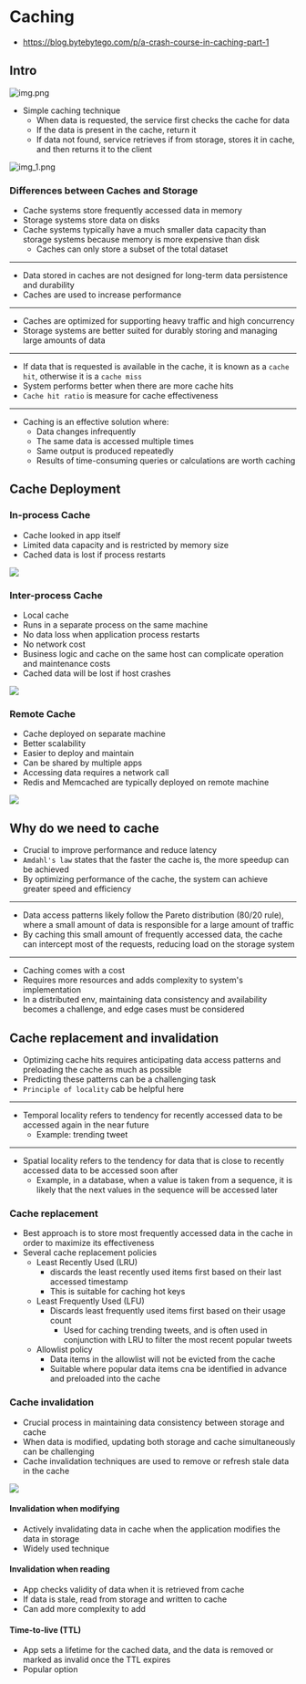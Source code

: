# Caching

- https://blog.bytebytego.com/p/a-crash-course-in-caching-part-1

## Intro

![img.png](./images/img.png)

- Simple caching technique
  - When data is requested, the service first checks the cache for data
  - If the data is present in the cache, return it
  - If data not found, service retrieves if from storage, stores it in cache, and then returns 
    it to the client

![img_1.png](./images/img_1.png)


### Differences between Caches and Storage

- Cache systems store frequently accessed data in memory
- Storage systems store data on disks
- Cache systems typically have a much smaller data capacity than storage systems because 
  memory is more expensive than disk
  - Caches can only store a subset of the total dataset

--------------

- Data stored in caches are not designed for long-term data persistence and durability
- Caches are used to increase performance

-------------

- Caches are optimized for supporting heavy traffic and high concurrency
- Storage systems are better suited for durably storing and managing large amounts of data

------------

- If data that is requested is available in the cache, it is known as a `cache hit`, otherwise 
  it is a `cache miss`
- System performs better when there are more cache hits
- `Cache hit ratio` is measure for cache effectiveness

-----------

- Caching is an effective solution where:
  - Data changes infrequently
  - The same data is accessed multiple times
  - Same output is produced repeatedly
  - Results of time-consuming queries or calculations are worth caching

## Cache Deployment

### In-process Cache

- Cache looked in app itself
- Limited data capacity and is restricted by memory size
- Cached data is lost if process restarts

![](./images/img_2.png)

### Inter-process Cache

- Local cache
- Runs in a separate process on the same machine
- No data loss when application process restarts
- No network cost
- Business logic and cache on the same host can complicate operation and maintenance costs
- Cached data will be lost if host crashes

![](./images/img_3.png)

### Remote Cache

- Cache deployed on separate machine
- Better scalability
- Easier to deploy and maintain
- Can be shared by multiple apps
- Accessing data requires a network call
- Redis and Memcached are typically deployed on remote machine

![](./images/img_4.png)

## Why do we need to cache

- Crucial to improve performance and reduce latency
- `Amdahl's law` states that the faster the cache is, the more speedup can be achieved
- By optimizing performance of the cache, the system can achieve greater speed and efficiency

-----------------

- Data access patterns likely follow the Pareto distribution (80/20 rule), where a small amount 
  of data is responsible for a large amount of traffic
- By caching this small amount of frequently accessed data, the cache can intercept most of the 
  requests, reducing load on the storage system

----------------

- Caching comes with a cost
- Requires more resources and adds complexity to system's implementation
- In a distributed env, maintaining data consistency and availability becomes a challenge, and 
  edge cases must be considered

## Cache replacement and invalidation

- Optimizing cache hits requires anticipating data access patterns and preloading the cache as 
  much as possible
- Predicting these patterns can be a challenging task
- `Principle of locality` cab be helpful here

--------------

- Temporal locality refers to tendency for recently accessed data to  be accessed again in the 
  near future
  - Example: trending tweet

--------------

- Spatial locality refers to the tendency for data that is close to recently accessed data to be 
  accessed soon after
  - Example, in a database, when a value is taken from a sequence, it is likely that the next 
    values in the sequence will be accessed later

### Cache replacement

- Best approach is to store most frequently accessed data in the cache in order to maximize its 
  effectiveness
- Several cache replacement policies
  - Least Recently Used (LRU)
    - discards the least recently used items first based on their last accessed timestamp
    - This is suitable for caching hot keys
  - Least Frequently Used (LFU)
    - Discards least frequently used items first based on their usage count
      - Used for caching trending tweets, and is often used in conjunction with LRU to filter 
        the most recent popular tweets
  - Allowlist policy
    - Data items in the allowlist will not be evicted from the cache
    - Suitable where popular data items cna be identified in advance and preloaded into the cache

### Cache invalidation

- Crucial process in maintaining data consistency between storage and cache
- When data is modified, updating both storage and cache simultaneously can be challenging
- Cache invalidation techniques are used to remove or refresh stale data in the cache

![](./images/img_5.png)

#### Invalidation when modifying

- Actively invalidating data in cache when the application modifies the data in storage
- Widely used technique

#### Invalidation when reading

- App checks validity of data when it is retrieved from cache
- If data is stale, read from storage and written to cache
- Can add more complexity to add

#### Time-to-live (TTL)

- App sets a lifetime for the cached data, and the data is removed or marked as invalid once the 
  TTL expires
- Popular option